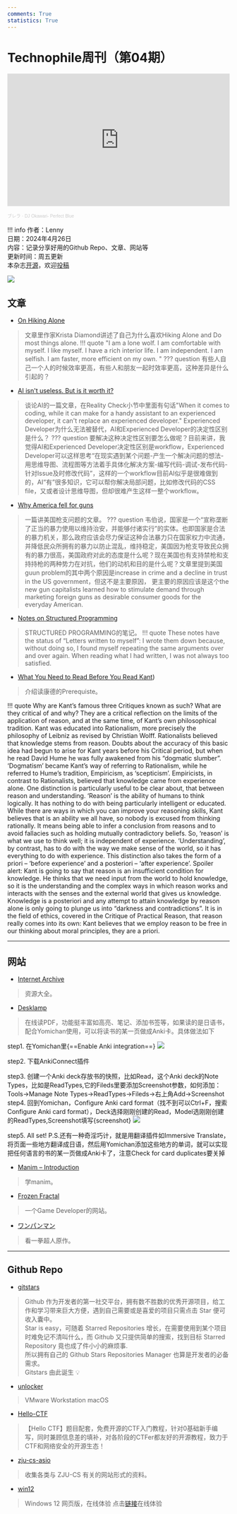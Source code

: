 ```yaml
---
comments: True
statistics: True
---
```


# Technophile周刊（第04期）

[<iframe width="100%" height="300" scrolling="no" frameborder="no" allow="autoplay" src="https://w.soundcloud.com/player/?url=https%3A//api.soundcloud.com/playlists/595486128&color=%23ff5500&auto_play=false&hide_related=false&show_comments=true&show_user=true&show_reposts=false&show_teaser=true&visual=true"></iframe><div style="font-size: 10px; color: #cccccc;line-break: anywhere;word-break: normal;overflow: hidden;white-space: nowrap;text-overflow: ellipsis; font-family: Interstate,Lucida Grande,Lucida Sans Unicode,Lucida Sans,Garuda,Verdana,Tahoma,sans-serif;font-weight: 100;"><a href="https://soundcloud.com/brella-n-i" title="ブレラ" target="_blank" style="color: #cccccc; text-decoration: none;">ブレラ</a> · <a href="https://soundcloud.com/brella-n-i/sets/dj-okawari-perfect-blue" title="DJ Okawari- Perfect Blue" target="_blank" style="color: #cccccc; text-decoration: none;">DJ Okawari- Perfect Blue</a></div>](https://soundcloud.com/tremendous-g/sets/dj-okawari?si=35f5ad60e4dd44a2aff3405c6f2efcbc&utm_source=clipboard&utm_medium=text&utm_campaign=social_sharing)

!!! info
    作者：Lenny<br>
    日期：2024年4月26日<br>
    内容：记录分享好用的Github Repo、文章、网站等<br>
    更新时间：周五更新<br>
    本杂志[开源](https://github.com/LennyChenLaw/Weekly)，欢迎[投稿](https://github.com/LennyChenLaw/Weekly/issues)


![](https://s2.loli.net/2024/04/26/Tu2FhtQKM9oGabD.jpg)

## 文章
+ [On Hiking Alone](https://magazine.catapult.co/people/stories/on-hiking-alone-in-national-parks-krista-diamond)
>文章里作家Krista Diamond讲述了自己为什么喜欢Hiking Alone and Do most things alone.
!!! quote
    "I am a lone wolf. I am comfortable with myself. I like myself. I have a rich interior life. I am independent. I am selfish. I am faster, more efficient on my own. "
??? question
    有些人自己一个人的时候效率更高，有些人和朋友一起时效率更高，这种差异是什么引起的？

+ [AI isn't useless. But is it worth it?](https://www.citationneeded.news/ai-isnt-useless/)
>谈论AI的一篇文章，在Reality Check小节中里面有句话"When it comes to coding, while it can make for a handy assistant to an experienced developer, it can't replace an experienced developer." Experienced Developer为什么无法被替代，AI和Experienced Developer的决定性区别是什么？
??? question
    要解决这种决定性区别要怎么做呢？目前来讲，我觉得AI和Experienced Developer决定性区别是workflow，Experienced Developer可以这样思考“在现实遇到某个问题-产生一个解决问题的想法-用思维导图、流程图等方法着手具体化解决方案-编写代码-调试-发布代码-针对Issue及时修改代码”，这样的一个workflow目前AI似乎是很难做到的，AI“有”很多知识，它可以帮你解决局部问题，比如修改代码的CSS file，又或者设计思维导图，但却很难产生这样一整个workflow。



+ [Why America fell for guns](https://aeon.co/essays/america-fell-for-guns-recently-and-for-reasons-you-will-not-guess)
>一篇讲美国枪支问题的文章。
??? question
    韦伯说，国家是一个“宣称垄断了正当的暴力使用以维持治安，并能够付诸实行”的实体。也即国家是合法的暴力机关，那么政府应该会尽力保证这种合法暴力只在国家权力中流通，并降低民众所拥有的暴力以防止混乱，维持稳定，美国因为枪支导致民众拥有的暴力很高，美国政府对此的态度是什么呢？现在美国也有支持禁枪和支持持枪的两种势力在对抗，他们的动机和目的是什么呢？文章里提到美国guun problem的其中两个原因是increase in crime and a decline in trust in the US government，但这不是主要原因， 更主要的原因应该是这个the new gun capitalists learned how to stimulate demand through marketing foreign guns as desirable consumer goods for the everyday American.

+ [Notes on Structured Programming](https://www.cs.utexas.edu/users/EWD/ewd02xx/EWD249.PDF)
> STRUCTURED PROGRAMMING的笔记。
!!! quote 
    These notes have the status of “Letters written to myself”: I wrote them down because, without doing so, I found myself repeating the same arguments over and over again. When reading what I had written, I was not always too satisfied.

+ [What You Need to Read Before You Read Kant](https://philosophynow.org/issues/161/What_You_Need_to_Read_Before_You_Read_Kant))
>介绍读康德的Prerequiste。

!!! quote 
    Why are Kant’s famous three Critiques known as such? What are they critical of and why? They are a critical reflection on the limits of the application of reason, and at the same time, of Kant’s own philosophical tradition. Kant was educated into Rationalism, more precisely the philosophy of Leibniz as revised by Christian Wolff. Rationalists believed that knowledge stems from reason. Doubts about the accuracy of this basic idea had begun to arise for Kant years before his Critical period, but when he read David Hume he was fully awakened from his “dogmatic slumber”. ‘Dogmatism’ became Kant’s way of referring to Rationalism, while he referred to Hume’s tradition, Empiricism, as ‘scepticism’. Empiricists, in contrast to Rationalists, believed that knowledge came from experience alone. One distinction is particularly useful to be clear about, that between reason and understanding. ‘Reason’ is the ability of humans to think logically. It has nothing to do with being particularly intelligent or educated. While there are ways in which you can improve your reasoning skills, Kant believes that is an ability we all have, so nobody is excused from thinking rationally. It means being able to infer a conclusion from reasons and to avoid fallacies such as holding mutually contradictory beliefs. So, ‘reason’ is what we use to think well; it is independent of experience. ‘Understanding’, by contrast, has to do with the way we make sense of the world, so it has everything to do with experience. This distinction also takes the form of a priori – ‘before experience’ and a posteriori – ‘after experience’. Spoiler alert: Kant is going to say that reason is an insufficient condition for knowledge. He thinks that we need input from the world to hold knowledge, so it is the understanding and the complex ways in which reason works and interacts with the senses and the external world that gives us knowledge. Knowledge is a posteriori and any attempt to attain knowledge by reason alone is only going to plunge us into “darkness and contradictions”. It is in the field of ethics, covered in the Critique of Practical Reason, that reason really comes into its own: Kant believes that we employ reason to be free in our thinking about moral principles, they are a priori.
  
-------------

## 网站
+ [Internet Archive](https://archive.org/)
>资源大全。
+ [Desklamp](https://app.desklamp.io/)
>在线读PDF，功能挺丰富如高亮、笔记、添加书签等，如果读的是日语书，配合Yomichan使用，可以将读书的某一页做成Anki卡。具体做法如下

step1. 在Yomichan里{==Enable Anki integration==}
![](https://s2.loli.net/2024/04/26/KpZQGamBFAovs6u.png)

step2. 下载AnkiConnect插件


step3. 创建一个Anki deck存放书的快照，比如Read，这个Anki deck的Note Types，比如是ReadTypes,它的Fileds里要添加Screenshot参数，如何添加：Tools->Manage Note Types->ReadTypes->Fileds->右上角Add->Screenshot
step4. 回到Yomichan，Configure Anki card format（找不到可以Ctrl+F，搜索Configure Anki card format），Deck选择刚刚创建的Read，Model选刚刚创建的ReadTypes,Screenshot填写{screenshot}
![](https://s2.loli.net/2024/04/26/XClx9FsoBrcOUVW.png)

step5. All set!
P.S.还有一种奇淫巧计，就是用翻译插件如Immersive Translate，将页面一些地方翻译成日语，然后用Yomichan添加这些地方的单词，就可以实现把任何语言的书的某一页做成Anki卡了，注意Check for card duplicates要关掉


+ [Manim – Introduction](https://slama.dev/manim/introduction/)
>学manim。
+ [ Frozen Fractal](https://frozenfractal.com/)
>一个Game Developer的网站。
+ [ワンパンマン](http://galaxyheavyblow.web.fc2.com/)
>看一拳超人原作。

-----------------

## Github Repo
+ [gitstars](https://github.com/cfour-hi/gitstars)
>Github 作为开发者的第一社交平台，拥有数不胜数的优秀开源项目，给工作和学习带来巨大方便，遇到自己需要或是喜爱的项目只需点击 Star 便可收入囊中。<br>
Star is easy，可随着 Starred Repositories 增长，在需要使用到某个项目时难免记不清叫什么，而 Github 又只提供简单的搜索，找到目标 Starred Repository 竟也成了件小小的麻烦事.<br>
所以拥有自己的 Github Stars Repositories Manager 也算是开发者的必备需求。<br>
Gitstars 由此诞生 💡<br>
+ [unlocker](https://github.com/paolo-projects/unlocker)
>VMware Workstation macOS
+ [Hello-CTF](https://github.com/ProbiusOfficial/Hello-CTF)
>【Hello CTF】题目配套，免费开源的CTF入门教程，针对0基础新手编写，同时兼顾信息差的填补，对各阶段的CTFer都友好的开源教程，致力于CTF和网络安全的开源生态！
+ [zju-cs-asio](https://github.com/IsshikiHugh/zju-cs-asio)
>收集各类与 ZJU-CS 有关的网站形式的资料。
+ [win12](https://github.com/tjy-gitnub/win12)
>Windows 12 网页版，在线体验 点击[链接](tjy-gitnub.github.io/win12/desktop.html)在线体验

